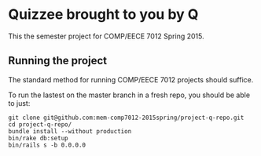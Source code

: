 Quizzee brought to you by Q
============================

This the semester project for COMP/EECE 7012 Spring 2015.

Running the project
--------------------

The standard method for running COMP/EECE 7012 projects should suffice. 

To run the lastest on the master branch in a fresh repo, you should be
able to just:

```shell
git clone git@github.com:mem-comp7012-2015spring/project-q-repo.git
cd project-q-repo/
bundle install --without production
bin/rake db:setup
bin/rails s -b 0.0.0.0
```
